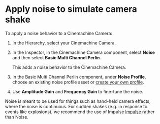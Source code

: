 # Apply noise to simulate camera shake

To apply a noise behavior to a Cinemachine Camera:

1. In the Hierarchy, select your Cinemachine Camera.

2. In the Inspector, in the Cinemachine Camera component, select **Noise** and then select **Basic Multi Channel Perlin**.

   This adds a noise behavior to the Cinemachine Camera.

3. In the Basic Multi Channel Perlin component, under **Noise Profile**, choose an existing noise profile asset or [create your own profile](CinemachineNoiseProfiles.md).

4. Use **Amplitude Gain** and **Frequency Gain** to fine-tune the noise.

Noise is meant to be used for things such as hand-held camera effects, where the noise is continuous. For sudden shakes (e.g. in response to events like explosions), we recommend the use of Impulse [Impulse](CinemachineImpulse.md) rather than Noise.
